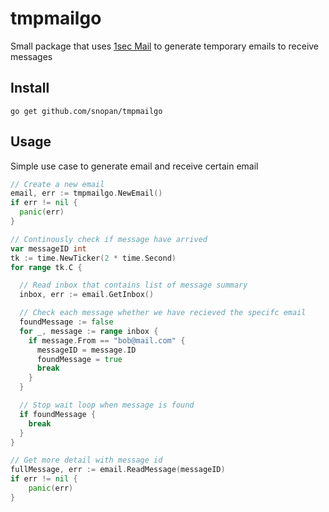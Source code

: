 # tmpmailgo

Small package that uses [1sec Mail](https://www.1secmail.com/) to generate temporary emails to receive messages

## Install

```
go get github.com/snopan/tmpmailgo
```

## Usage

Simple use case to generate email and receive certain email

```go
// Create a new email
email, err := tmpmailgo.NewEmail()
if err != nil {
  panic(err)
}

// Continously check if message have arrived
var messageID int
tk := time.NewTicker(2 * time.Second)
for range tk.C {

  // Read inbox that contains list of message summary
  inbox, err := email.GetInbox()

  // Check each message whether we have recieved the specifc email
  foundMessage := false
  for _, message := range inbox {
    if message.From == "bob@mail.com" {
      messageID = message.ID
      foundMessage = true
      break
    }
  }

  // Stop wait loop when message is found
  if foundMessage {
  	break
  }
}

// Get more detail with message id
fullMessage, err := email.ReadMessage(messageID)
if err != nil {
	panic(err)
}

```
